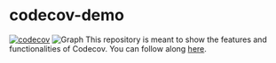 # codecov-demo
[![codecov](https://codecov.io/github/user00000001/codecov-demo/graph/badge.svg?token=TFYQCFEUMW)](https://codecov.io/github/user00000001/codecov-demo)
![Graph](https://codecov.io/github/user00000001/codecov-demo/graphs/sunburst.svg?token=TFYQCFEUMW)
This repository is meant to show the features and functionalities of Codecov. You can follow along [here](https://docs.codecov.com/docs/codecov-tutorial).
